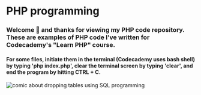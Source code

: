 PHP programming
========

### Welcome :wave: and thanks for viewing my PHP code repository. These are examples of PHP code I've written for Codecademy's "Learn PHP" course.

#### For some files, initiate them in the terminal (Codecademy uses bash shell) by typing 'php index.php', clear the terminal screen by typing 'clear', and end the program by hitting CTRL + C.

<img src="https://imgs.xkcd.com/comics/exploits_of_a_mom.png" alt="comic about dropping tables using SQL programming">
